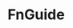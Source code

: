 ---
cost: not free, cost varies
description: Database of financial information about Korean firms, plus national banking,
  finance and economic data
last_edit: Mon, 19 Jun 2023 16:35:48 GMT
location: https://www.fnguide.com/
open_access: 'FALSE'
slug: fnguide
tags:
- korea
- financial
- firms
title: FnGuide
uuid: fc1de32d-b969-459d-a2ae-6bfc729142e7
versioning: 'FALSE'
---